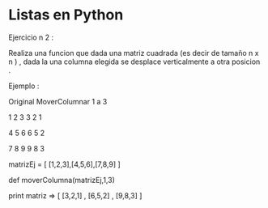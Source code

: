 # Listas en Python

Ejercicio n 2 :

Realiza una funcion que dada una matriz cuadrada \(es decir de tamaño n x n \) , dada la una columna elegida se desplace verticalmente a otra posicion .

Ejemplo :

Original          MoverColumnar 1 a 3

1 2 3                3 2 1

4 5 6                6 5 2

7 8 9                9 8 3

matrizEj = \[ \[1,2,3\],\[4,5,6\],\[7,8,9\] \]

def moverColumna\(matrizEj,1,3\)

print matriz     =&gt; \[ \[3,2,1\] , \[6,5,2\] , \[9,8,3\] \]





